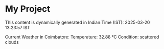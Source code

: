 # My Project

This content is dynamically generated in Indian Time (IST): 2025-03-20 13:23:57 IST


Current Weather in Coimbatore:
Temperature: 32.88 °C
Condition: scattered clouds
